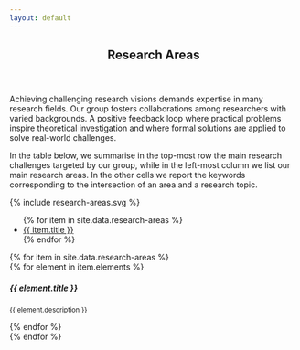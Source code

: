 ```yaml
---
layout: default
---
```


<script type="text/javascript" charset="utf-8">
  var open_tab = function() {
    item = $( this ).attr( "xlink:href" );
    tab = item.split( "_" )[0];
    console.log( tab );
    console.log( item );
    $( tab + "-tab" ).trigger( 'click' );
    $( item + "-item" ).trigger( 'click' );
    return false;
  };
</script>

<article id="main"><header class="major container" markdown="1">

## Research Areas

</header><section class="wrapper card card-body style4 container"><div class="content"><section markdown="1">

  Achieving challenging research visions demands expertise in many research fields. Our group fosters collaborations among researchers with varied backgrounds. A positive feedback loop where practical problems inspire theoretical investigation and where formal solutions are applied to solve real-world challenges. 

  In the table below, we summarise in the top-most row the main research challenges targeted by our group, while in the left-most column we list our main research areas. In the other cells we report the keywords corresponding to the intersection of an area and a research topic. 

  <div class="-1u 10u center">{% include research-areas.svg %}</div>

  <div class="mt-4"></div>

  <ul class="nav nav-tabs nav-fill" id="myTab" role="tablist">
    {% for item in site.data.research-areas %}
    <li class="nav-item">
      <a class="reset nav-link {% if forloop.first %}active{% endif %}" 
      id="{{ item.id }}-tab" data-toggle="tab" href="#{{ item.id }}" 
      role="tab" aria-controls="{{ item.id }}" 
      {% if forloop.first %}
      aria-selected="true"
      {% else %}
      aria-selected="false"
      {% endif %}
      >{{ item.title }}</a>
    </li>
    {% endfor %}
  </ul>

  <div class="pt-3 border-top-0 card tab-content" id="myTabContent">
    <div class="mt-4"></div>
    {% for item in site.data.research-areas %}
    <div class="tab-pane fade{% if forloop.first %}show active{% endif %}" 
    id="{{ item.id }}" role="tabpanel" aria-labelledby="{{ item.id }}-tab">
    {% for element in item.elements %}
    <div class="pl-4 pb-4 border-dark">
      <a class="nodec reset" data-toggle="collapse" href="#{{ item.id }}_{{ element.id }}" aria-expanded="false" id="{{ item.id }}_{{ element.id }}-item" aria-controls="{{ item.id }}_{{ element.id }}">
        <h5 class="card-title">{{ element.title }}</h5></a>
        <div class="collapse" id="{{ item.id }}_{{ element.id }}">
          <div class="card-body">
            <p class="card-text"><small>{{ element.description }}</small></p>
          </div>
        </div>
      </div>
      {% endfor %}
    </div>
    {% endfor %}
  </div>

</section></div></section></article>

<script type="text/javascript" charset="utf-8">
  $( document ).ready( function() {
    $( "svg a" ).each( function( i, el ) {
      $( el ).click( open_tab );
    });
  });
</script>